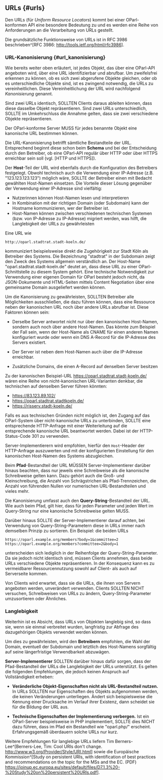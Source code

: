 ## URLs {#urls}

Den URLs (für _Uniform Resource Locators_)
kommt bei einer OParl-konformen API eine besondere Bedeutung zu und es werden eine
Reihe von Anforderungen an die Verarbeitung von URLs gestellt.

Die grundsätzliche Funktionsweise von URLs ist in RFC 3986
beschrieben^[RFC 3986: <http://tools.ietf.org/html/rfc3986>]. 

### URL-Kanonisierung {#url_kanonisierung}

Wie bereits weiter oben erläutert, ist jedes Objekt, das über eine OParl-API 
angeboten wird, über eine URL identifizierbar und abrufbar. Um zweifelsfrei 
erkennen zu können, ob es sich zwei abgerufene Objekte gleichen, oder ob es 
unterschiedliche Objekte sind, ist es zwingend notwendig, die URLs zu 
vereinheitlichen. Diese Vereinheitlichung der URL wird
nachfolgend _Kanonisierung_ genannt.

Sind zwei URLs identisch, SOLLTEN Clients daraus ableiten können,
dass diese dasselbe Objekt repräsentieren. Sind zwei URLs unterschiedlich, SOLLTE 
im Umkehrschluss die Annahme gelten, dass sie zwei verschiedene Objekte repräsentieren.

Der OParl-konforme Server MUSS für jedes benannte Objekt eine kanonische URL bestimmen können.

Die URL-Kanonisierung betrifft sämtliche Bestandteile der URL. Entsprechend beginnt diese
schon beim **Schema** und bei der Entscheidung durch den Betreiber, ob eine OParl-API regulär
über HTTP oder über HTTPS erreichbar sein soll (vgl. [HTTP und HTTPS]).

Der **Host**-Teil der URL wird ebenfalls durch die Konfiguration des Betreibers festgelegt.
Obwohl technisch auch die Verwendung einer IP-Adresse (z.B. "123.123.123.123") möglich wäre,
SOLLTE der Betreiber einen mit Bedacht gewählten Host-Namen einsetzen. Die Vorteile dieser Lösung
gegenüber der Verwendung einer IP-Adresse sind vielfältig:

* Nutzerinnen können Host-Namen lesen und interpretieren
* In Kombination mit der richtigen Domain (oder Subdomain) kann der Hostname
  kommunizieren, wer der Betreiber ist.
* Host-Namen können zwischen verschiedenen technischen Systemen (bzw. von IP-Adresse zu IP-Adresse)
  migriert werden, was hilft, die Langlebigkeit der URLs zu gewährleisten

Eine URL wie

    http://oparl.stadtrat.stadt-koeln.de/

kommuniziert beispielsweise direkt die Zugehörigkeit zur Stadt Köln als Betreiber des Systems. Die
Bezeichnung "stadtrat" in der Subdomain zeigt den Zweck des Systems allgemein verständlich an.
Der Host-Name "oparl.stadtrat.stadt-koeln.de" deutet an, dass diese URL zu einer
OParl-Schnittstelle zu diesem System gehört. Eine technische Notwendigkeit zur Verwendung einer
eigenen Domain für OParl besteht jedoch nicht, da JSON-Dokumente und HTML-Seiten
mittels Content Negotiation über eine gemeinsame Domain ausgeliefert werden können.

Um die Kanonisierung zu gewährleisten, SOLLTEN Betreiber alle Möglichkeiten ausschließen,
die dazu führen können, dass eine Ressource neben der kanonischen URL noch über andere URLs
abrufbar ist. Diese Faktoren können sein:

* Derselbe Server antwortet nicht nur über den kanonischen Host-Namen, sondern auch noch über andere
  Host-Namen. Das könnte zum Beispiel der Fall sein, wenn der Host-Name als CNAME für einen anderen
  Namen konfiguriert wurde oder wenn ein DNS A-Record für die IP-Adresse des Servers existiert.

* Der Server ist neben dem Host-Namen auch über die IP-Adresse erreichbar.

* Zusätzliche Domains, die einen A-Record auf denselben Server besitzen

Zu der kanonischen Beispiel-URL https://oparl.stadtrat.stadt-koeln.de/ wären
eine Reihe von nicht-kanonischen URL-Varianten denkbar, die technischen auf
denselben Server führen könnten:

* https://83.123.89.102/
* https://oparl.stadtrat.stadtkoeln.de/
* https://risserv.stadt-koeln.de/

Falls es aus technischen Gründen nicht möglich ist, den Zugang auf das OParl-System über nicht-kanonische
URLs zu unterbinden, SOLLTE eine entsprechende HTTP-Anfrage mit einer Weiterleitung auf die entsprechende
kanonische URL beantwortet werden. Dabei ist der HTTP-Status-Code 301 zu verwenden.

Server-Implementierern wird empfohlen, hierfür den `Host`-Header der HTTP-Anfrage auszuwerten und mit
der konfigurierten Einstellung für den kanonischen Host-Namen des Systems abzugleichen.

Beim **Pfad**-Bestandteil der URL MÜSSEN Server-Implementierer darüber hinaus beachten, dass
nur jeweils eine Schreibweise als die kanonische Schreibweise gelten kann. Dazu gehört auch
die Groß- und Kleinschreibung, die Anzahl von Schrägstrichen als Pfad-Trennzeichen, die Anzahl
von führenden Nullen vor numerischen URL-Bestandteilen und vieles mehr.

Die Kanonisierung umfasst auch den **Query-String**-Bestandteil der URL. Wie auch beim Pfad, gilt hier,
dass für jeden Parameter und jeden Wert im Query-String nur eine kanonische Schreibweise gelten MUSS.

Darüber hinaus SOLLTE der Server-Implementierer darauf achten, bei Verwendung von Query-String-Parametern
diese in URLs immer nach demselben Prinzip zu sortieren. Ein Beispiel: die beiden URLs

    https://oparl.example.org/members?body=1&committee=2
    https://oparl.example.org/members?committee=2&body=1

unterscheiden sich lediglich in der Reihenfolge der Query-String-Parameter. Da sie jedoch nicht
identisch sind, müssen Clients annehmen, dass beide URLs verschiedene Objekte repräsentieren. In der
Konsequenz kann es zu vermeidbarer Ressourcennutzung sowohl auf Client- als auch auf Serverseite kommen.

Von Clients wird erwartet, dass sie die URLs, die ihnen von Servern angeboten werden,
unverändert verwenden. Clients SOLLTEN NICHT versuchen, Schreibweisen von URLs zu ändern,
Query-String-Parameter umzusortieren oder Ähnliches.

### Langlebigkeit

Weiterhin ist es Absicht, dass URLs von Objekten langlebig sind, so dass sie, wenn sie einmal
verbreitet wurden, langfristig zur Abfrage des dazugehörigen Objekts verwendet werden können.

Um dies zu gewährleisten, wird den **Betreibern** empfohlen, die Wahl der Domain, eventuell der
Subdomain und letztlich des Host-Namens sorgfältig auf seine längerfristige Verwendbarkeit abzuwägen.

**Server-Implementierer** SOLLTEN darüber hinaus dafür sorgen, dass der Pfad-Bestandteil der URLs
die Langlebigkeit der URLs unterstützt. Es gelten die folgenden Empfehlungen, die jedoch keinen
Anspruch auf Vollständigkeit erheben:

* **Veränderliche Objekt-Eigenschaften nicht als URL-Bestandteil nutzen.** In URLs SOLLTEN nur Eigenschaften
  des Objekts aufgenommen werden, die keinen Veränderungen unterliegen. Ändert sich beispielsweise
  die Kennung einer Drucksache im Verlauf ihrer Existenz, dann scheidet sie für die Bildung
  der URL aus.

* **Technische Eigenschaften der Implementierung verbergen.** Ist ein OParl-Server beispielsweise in PHP
  implementiert, SOLLTE dies NICHT dazu führen, dass im Pfad ein Bestandteil wie "oparl.php/" erscheint.
  Erfahrungsgemäß überdauern solche URLs nur kurz.

Weitere Empfehlungen für langlebige URLs liefern Tim Berners-Lee^[Berners-Lee, Tim: Cool URIs don't change. <http://www.w3.org/Provider/Style/URI.html>] sowie die Europäische Kommission^[Study on persistent URIs, with identification of
best practices and recommendations on the topic for the MSs and the EC. (PDF) <https://joinup.ec.europa.eu/sites/default/files/D7.1.3%20-%20Study%20on%20persistent%20URIs.pdf>].

